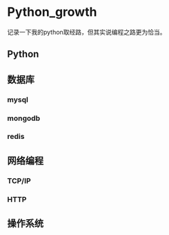 # Python_growth
记录一下我的python取经路，但其实说编程之路更为恰当。

## Python
## 数据库
### mysql
### mongodb
### redis
## 网络编程
### TCP/IP
### HTTP
## 操作系统
